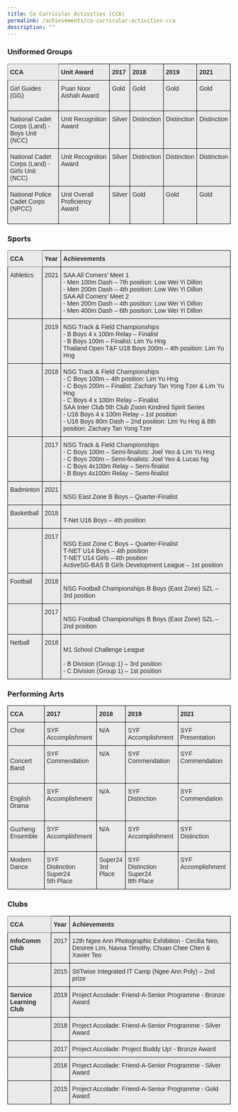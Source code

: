 ```yaml
---
title: Co Curricular Activities (CCA)
permalink: /achievements/co-curricular-activities-cca
description: ""
---
```

### Uniformed Groups

<style type="text/css">
.tg  {border-collapse:collapse;border-spacing:0;}
.tg td{border-color:black;border-style:solid;border-width:1px;font-family:Arial, sans-serif;font-size:14px;
  overflow:hidden;padding:10px 5px;word-break:normal;}
.tg th{border-color:black;border-style:solid;border-width:1px;font-family:Arial, sans-serif;font-size:14px;
  font-weight:normal;overflow:hidden;padding:10px 5px;word-break:normal;}
.tg .tg-y7qa{background-color:#EAEAEA;color:#222;text-align:left;vertical-align:top}
.tg .tg-z5wu{background-color:#EAEAEA;border-color:inherit;color:#222;font-weight:bold;text-align:left;vertical-align:top}
.tg .tg-rj1p{background-color:#EAEAEA;color:#222;font-weight:bold;text-align:left;vertical-align:top}
</style>
<table class="tg">
<thead>
  <tr>
    <th class="tg-z5wu">CCA</th>
    <th class="tg-rj1p">Unit Award</th>
    <th class="tg-rj1p">2017</th>
    <th class="tg-rj1p">2018</th>
    <th class="tg-rj1p">2019</th>
    <th class="tg-rj1p">2021</th>
  </tr>
</thead>
<tbody>
  <tr>
    <td class="tg-y7qa">Girl Guides<br>(GG)<br><br></td>
    <td class="tg-y7qa">Puan Noor Aishah Award</td>
    <td class="tg-y7qa">Gold</td>
    <td class="tg-y7qa"> Gold</td>
    <td class="tg-y7qa"> Gold</td>
    <td class="tg-y7qa"> Gold</td>
  </tr>
  <tr>
    <td class="tg-y7qa">National Cadet Corps (Land) - Boys Unit<br>(NCC)<br></td>
    <td class="tg-y7qa">Unit Recognition Award</td>
    <td class="tg-y7qa">Silver</td>
    <td class="tg-y7qa"> Distinction</td>
    <td class="tg-y7qa"> Distinction</td>
    <td class="tg-y7qa"> Distinction</td>
  </tr>
  <tr>
    <td class="tg-y7qa">National Cadet Corps (Land) - Girls Unit<br>(NCC)<br></td>
    <td class="tg-y7qa">Unit Recognition Award</td>
    <td class="tg-y7qa">Silver</td>
    <td class="tg-y7qa"> Distinction</td>
    <td class="tg-y7qa"> Distinction</td>
    <td class="tg-y7qa"> Distinction</td>
  </tr>
  <tr>
    <td class="tg-y7qa">National Police Cadet Corps (NPCC)<br><br></td>
    <td class="tg-y7qa">Unit Overall Proficiency Award</td>
    <td class="tg-y7qa">Silver</td>
    <td class="tg-y7qa">Gold </td>
    <td class="tg-y7qa">Gold </td>
    <td class="tg-y7qa">Gold</td>
  </tr>
</tbody>
</table>

### Sports

<style type="text/css">
.tg  {border-collapse:collapse;border-spacing:0;}
.tg td{border-color:black;border-style:solid;border-width:1px;font-family:Arial, sans-serif;font-size:14px;
  overflow:hidden;padding:10px 5px;word-break:normal;}
.tg th{border-color:black;border-style:solid;border-width:1px;font-family:Arial, sans-serif;font-size:14px;
  font-weight:normal;overflow:hidden;padding:10px 5px;word-break:normal;}
.tg .tg-y7qa{background-color:#EAEAEA;color:#222;text-align:left;vertical-align:top}
.tg .tg-z5wu{background-color:#EAEAEA;border-color:inherit;color:#222;font-weight:bold;text-align:left;vertical-align:top}
.tg .tg-rj1p{background-color:#EAEAEA;color:#222;font-weight:bold;text-align:left;vertical-align:top}
</style>
<table class="tg">
<thead>
  <tr>
    <th class="tg-z5wu">CCA</th>
    <th class="tg-rj1p">Year</th>
    <th class="tg-rj1p">Achievements</th>
  </tr>
</thead>
<tbody>
  <tr>
    <td class="tg-y7qa"> Athletics</td>
    <td class="tg-y7qa">2021</td>
    <td class="tg-y7qa">SAA All Comers’ Meet 1<br>- Men 100m Dash – 7th position: Low Wei Yi Dillon<br>- Men 200m Dash – 4th position: Low Wei Yi Dillon<br>SAA All Comers’ Meet 2<br>- Men 200m Dash – 4th position: Low Wei Yi Dillon<br>- Men 400m Dash – 6th position: Low Wei Yi Dillon</td>
  </tr>
  <tr>
    <td class="tg-y7qa"> </td>
    <td class="tg-y7qa">2019</td>
    <td class="tg-y7qa">NSG Track &amp; Field Championships<br>- B Boys 4 x 100m Relay – Finalist<br>- B Boys 100m – Finalist: Lim Yu Hng<br>Thailand Open T&amp;F U18 Boys 200m – 4th position: Lim Yu Hng</td>
  </tr>
  <tr>
    <td class="tg-y7qa"> </td>
    <td class="tg-y7qa"> 2018</td>
    <td class="tg-y7qa">NSG Track &amp; Field Championships<br>- C Boys 100m – 4th position: Lim Yu Hng<br>- C Boys 200m – Finalist: Zachary Tan Yong Tzer &amp; Lim Yu Hng<br>- C Boys 4 x 100m Relay – Finalist<br>SAA Inter Club 5th Club Zoom Kindred Spirit Series<br>- U16 Boys 4 x 100m Relay – 1st position<br>- U16 Boys 80m Dash – 2nd position: Lim Yu Hng &amp; 8th position: Zachary Tan Yong Tzer</td>
  </tr>
  <tr>
    <td class="tg-y7qa"> </td>
    <td class="tg-y7qa"> 2017</td>
    <td class="tg-y7qa">NSG Track &amp; Field Championships<br>- C Boys 100m – Semi-finalists: Joel Yeo &amp; Lim Yu Hng<br>- C Boys 200m – Semi-finalists: Joel Yeo &amp; Lucas Ng<br>- C Boys 4x100m Relay – Semi-finalist<br>- B Boys 4x100m Relay – Semi-finalist</td>
  </tr>
  <tr>
    <td class="tg-y7qa">Badminton</td>
    <td class="tg-y7qa">2021</td>
    <td class="tg-y7qa"><br>NSG East Zone B Boys – Quarter-Finalist<br></td>
  </tr>
  <tr>
    <td class="tg-y7qa">Basketball</td>
    <td class="tg-y7qa">2018</td>
    <td class="tg-y7qa"><br>T-Net U16 Boys – 4th position<br></td>
  </tr>
  <tr>
    <td class="tg-y7qa"> </td>
    <td class="tg-y7qa">2017</td>
    <td class="tg-y7qa"><br>NSG East Zone C Boys – Quarter-Finalist<br>T-NET U14 Boys – 4th position<br>T-NET U14 Girls – 4th position<br>ActiveSG-BAS B Girls Development League – 1st position <br></td>
  </tr>
  <tr>
    <td class="tg-y7qa"> Football</td>
    <td class="tg-y7qa">2018</td>
    <td class="tg-y7qa"><br>NSG Football Championships B Boys (East Zone) SZL – 3rd position <br></td>
  </tr>
  <tr>
    <td class="tg-y7qa"> </td>
    <td class="tg-y7qa">2017</td>
    <td class="tg-y7qa"><br>NSG Football Championships B Boys (East Zone) SZL – 2nd position<br></td>
  </tr>
  <tr>
    <td class="tg-y7qa"> Netball</td>
    <td class="tg-y7qa">2018</td>
    <td class="tg-y7qa"><br> M1 School Challenge League<br><br>- B Division (Group 1) – 3rd position<br>- C Division (Group 1) – 1st position</td>
  </tr>
</tbody>
</table>

### Performing Arts

<style type="text/css">
.tg  {border-collapse:collapse;border-spacing:0;}
.tg td{border-color:black;border-style:solid;border-width:1px;font-family:Arial, sans-serif;font-size:14px;
  overflow:hidden;padding:10px 5px;word-break:normal;}
.tg th{border-color:black;border-style:solid;border-width:1px;font-family:Arial, sans-serif;font-size:14px;
  font-weight:normal;overflow:hidden;padding:10px 5px;word-break:normal;}
.tg .tg-y7qa{background-color:#EAEAEA;color:#222;text-align:left;vertical-align:top}
.tg .tg-rj1p{background-color:#EAEAEA;color:#222;font-weight:bold;text-align:left;vertical-align:top}
</style>
<table class="tg">
<thead>
  <tr>
    <th class="tg-rj1p">CCA</th>
    <th class="tg-rj1p">2017</th>
    <th class="tg-rj1p">2018</th>
    <th class="tg-rj1p">2019 </th>
    <th class="tg-rj1p">2021</th>
  </tr>
</thead>
<tbody>
  <tr>
    <td class="tg-y7qa"> Choir<br><br></td>
    <td class="tg-y7qa"> SYF Accomplishment</td>
    <td class="tg-y7qa">N/A</td>
    <td class="tg-y7qa">SYF<br>Accomplishment </td>
    <td class="tg-y7qa"> SYF<br>Presentation</td>
  </tr>
  <tr>
    <td class="tg-y7qa"> <br>Concert Band<br><br></td>
    <td class="tg-y7qa"> SYF<br>Commendation</td>
    <td class="tg-y7qa">N/A</td>
    <td class="tg-y7qa"> SYF Commendation</td>
    <td class="tg-y7qa"> SYF Commendation</td>
  </tr>
  <tr>
    <td class="tg-y7qa"> <br>English Drama<br><br></td>
    <td class="tg-y7qa"> SYF Accomplishment</td>
    <td class="tg-y7qa">N/A</td>
    <td class="tg-y7qa">SYF<br>Distinction</td>
    <td class="tg-y7qa"> SYF Commendation</td>
  </tr>
  <tr>
    <td class="tg-y7qa">Guzheng Ensemble<br><br></td>
    <td class="tg-y7qa"> SYF Accomplishment</td>
    <td class="tg-y7qa">N/A</td>
    <td class="tg-y7qa"> SYF Accomplishment</td>
    <td class="tg-y7qa"> SYF<br>Distinction</td>
  </tr>
  <tr>
    <td class="tg-y7qa">Modern Dance</td>
    <td class="tg-y7qa">SYF<br>Distinction<br>Super24<br>5th Place</td>
    <td class="tg-y7qa">Super24<br>3rd Place</td>
    <td class="tg-y7qa">SYF<br>Distinction <br>Super24<br>8th Place</td>
    <td class="tg-y7qa">SYF Accomplishment</td>
  </tr>
</tbody>
</table>

### Clubs

<style type="text/css">
.tg  {border-collapse:collapse;border-spacing:0;}
.tg td{border-color:black;border-style:solid;border-width:1px;font-family:Arial, sans-serif;font-size:14px;
  overflow:hidden;padding:10px 5px;word-break:normal;}
.tg th{border-color:black;border-style:solid;border-width:1px;font-family:Arial, sans-serif;font-size:14px;
  font-weight:normal;overflow:hidden;padding:10px 5px;word-break:normal;}
.tg .tg-y7qa{background-color:#EAEAEA;color:#222;text-align:left;vertical-align:top}
.tg .tg-z5wu{background-color:#EAEAEA;border-color:inherit;color:#222;font-weight:bold;text-align:left;vertical-align:top}
.tg .tg-rj1p{background-color:#EAEAEA;color:#222;font-weight:bold;text-align:left;vertical-align:top}
.tg .tg-ku5w{background-color:#EAEAEA;color:#222;text-align:center;vertical-align:middle}
</style>
<table class="tg">
<thead>
  <tr>
    <th class="tg-z5wu">CCA</th>
    <th class="tg-rj1p">Year</th>
    <th class="tg-rj1p">Achievements</th>
  </tr>
</thead>
<tbody>
  <tr>
    <td class="tg-rj1p">InfoComm Club</td>
    <td class="tg-y7qa">2017</td>
    <td class="tg-y7qa">12th Ngee Ann Photographic Exhibition -  Cecilia Neo, Desiree Lim, Navoa Timothy, Chuan Chee Chen &amp; Xavier Teo</td>
  </tr>
  <tr>
    <td class="tg-ku5w"></td>
    <td class="tg-y7qa">2015</td>
    <td class="tg-y7qa">StITwise Integrated IT Camp (Ngee Ann Poly) – 2nd prize</td>
  </tr>
  <tr>
    <td class="tg-rj1p">Service Learning<br> Club</td>
    <td class="tg-y7qa">2019</td>
    <td class="tg-y7qa">Project Accolade: Friend-A-Senior Programme - Bronze Award</td>
  </tr>
  <tr>
    <td class="tg-y7qa"> </td>
    <td class="tg-y7qa">2018</td>
    <td class="tg-y7qa">Project Accolade: Friend-A-Senior Programme - Silver Award</td>
  </tr>
  <tr>
    <td class="tg-y7qa"> </td>
    <td class="tg-y7qa">2017</td>
    <td class="tg-y7qa">Project Accolade: Project Buddy Up! - Bronze Award </td>
  </tr>
  <tr>
    <td class="tg-y7qa"> </td>
    <td class="tg-y7qa">2016</td>
    <td class="tg-y7qa">Project Accolade: Friend-A-Senior Programme - Silver Award </td>
  </tr>
  <tr>
    <td class="tg-y7qa"> </td>
    <td class="tg-y7qa">2015</td>
    <td class="tg-y7qa">Project Accolade: Friend-A-Senior Programme - Gold Award</td>
  </tr>
</tbody>
</table>